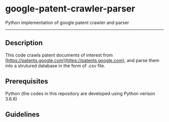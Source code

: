 # google-patent-crawler-parser
Python implementation of google patent crawler and parser
***

Description
-----------
This code crawls patent documents of interest from [https://patents.google.com](https://patents.google.com), and parse them into a strutured database in the form of .csv file.








Prerequisites
-------------
Python (the codes in this repository are developed using Python verison 3.6.6)

Guidelines
----------


